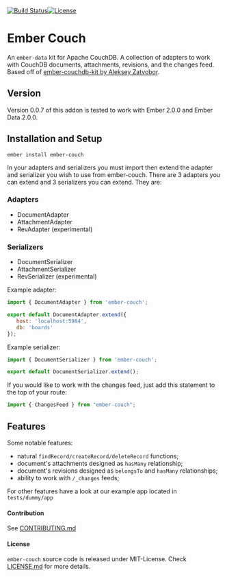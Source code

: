 [![Build Status](https://travis-ci.org/ValidUSA/ember-couch.svg?branch=master)](https://travis-ci.org/ValidUSA/ember-couch)[![License](https://img.shields.io/badge/license-MIT-blue.svg)](MIT-LICENSE)

# Ember Couch

An `ember-data` kit for Apache CouchDB. A collection of adapters to work with CouchDB documents, attachments, revisions, and the changes feed. Based off of [ember-couchdb-kit by Aleksey Zatvobor](https://github.com/Zatvobor/ember-couchdb-kit).

## Version
Version 0.0.7 of this addon is tested to work with Ember 2.0.0 and Ember Data 2.0.0.

## Installation and Setup
    ember install ember-couch

In your adapters and serializers you must import then extend the adapter and serializer you wish to use from ember-couch. There are 3 adapters you can extend and 3 serializers you can extend. They are:
### Adapters
* DocumentAdapter
* AttachmentAdapter
* RevAdapter (experimental)

### Serializers
* DocumentSerializer
* AttachmentSerializer
* RevSerializer (experimental)

Example adapter:
```js
import { DocumentAdapter } from 'ember-couch';

export default DocumentAdapter.extend({
   host: 'localhost:5984',
   db: 'boards'
});
```
Example serializer:
```js
import { DocumentSerializer } from 'ember-couch';

export default DocumentSerializer.extend();
```

If you would like to work with the changes feed, just add this statement to the top of your route:
```js
import { ChangesFeed } from "ember-couch";
```

## Features
Some notable features:
* natural `findRecord/createRecord/deleteRecord` functions;
* document's attachments designed as `hasMany` relationship;
* document's revisions designed as `belongsTo` and `hasMany` relationships;
* ability to work with `/_changes` feeds;

For other features have a look at our example app located in
`tests/dummy/app`

#### Contribution

See [CONTRIBUTING.md](CONTRIBUTING.md)


#### License

`ember-couch` source code is released under MIT-License. Check [LICENSE.md](LICENSE.md) for more details.
